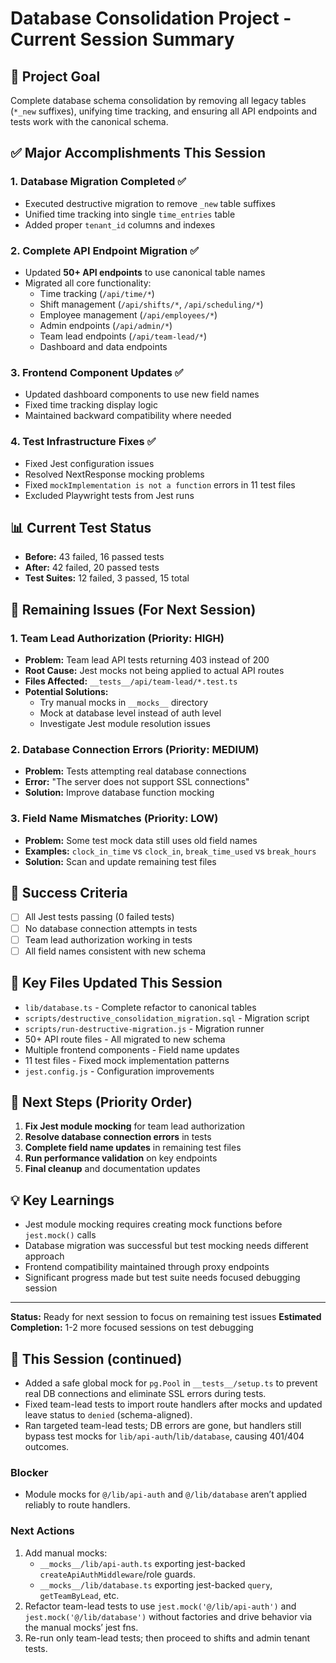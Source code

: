 # Database Consolidation Project - Current Session Summary

## 🎯 **Project Goal**
Complete database schema consolidation by removing all legacy tables (`*_new` suffixes), unifying time tracking, and ensuring all API endpoints and tests work with the canonical schema.

## ✅ **Major Accomplishments This Session**

### **1. Database Migration Completed** ✅
- Executed destructive migration to remove `_new` table suffixes
- Unified time tracking into single `time_entries` table
- Added proper `tenant_id` columns and indexes

### **2. Complete API Endpoint Migration** ✅ 
- Updated **50+ API endpoints** to use canonical table names
- Migrated all core functionality:
  - Time tracking (`/api/time/*`)
  - Shift management (`/api/shifts/*`, `/api/scheduling/*`)
  - Employee management (`/api/employees/*`)
  - Admin endpoints (`/api/admin/*`)
  - Team lead endpoints (`/api/team-lead/*`)
  - Dashboard and data endpoints

### **3. Frontend Component Updates** ✅
- Updated dashboard components to use new field names
- Fixed time tracking display logic
- Maintained backward compatibility where needed

### **4. Test Infrastructure Fixes** ✅
- Fixed Jest configuration issues
- Resolved NextResponse mocking problems
- Fixed `mockImplementation is not a function` errors in 11 test files
- Excluded Playwright tests from Jest runs

## 📊 **Current Test Status**
- **Before:** 43 failed, 16 passed tests
- **After:** 42 failed, 20 passed tests
- **Test Suites:** 12 failed, 3 passed, 15 total

## 🔧 **Remaining Issues (For Next Session)**

### **1. Team Lead Authorization (Priority: HIGH)**
- **Problem:** Team lead API tests returning 403 instead of 200
- **Root Cause:** Jest mocks not being applied to actual API routes
- **Files Affected:** `__tests__/api/team-lead/*.test.ts`
- **Potential Solutions:**
  - Try manual mocks in `__mocks__` directory
  - Mock at database level instead of auth level
  - Investigate Jest module resolution issues

### **2. Database Connection Errors (Priority: MEDIUM)**
- **Problem:** Tests attempting real database connections
- **Error:** "The server does not support SSL connections"
- **Solution:** Improve database function mocking

### **3. Field Name Mismatches (Priority: LOW)**
- **Problem:** Some test mock data still uses old field names
- **Examples:** `clock_in_time` vs `clock_in`, `break_time_used` vs `break_hours`
- **Solution:** Scan and update remaining test files

## 🎯 **Success Criteria**
- [ ] All Jest tests passing (0 failed tests)
- [ ] No database connection attempts in tests
- [ ] Team lead authorization working in tests
- [ ] All field names consistent with new schema

## 📁 **Key Files Updated This Session**
- `lib/database.ts` - Complete refactor to canonical tables
- `scripts/destructive_consolidation_migration.sql` - Migration script
- `scripts/run-destructive-migration.js` - Migration runner
- 50+ API route files - All migrated to new schema
- Multiple frontend components - Field name updates
- 11 test files - Fixed mock implementation patterns
- `jest.config.js` - Configuration improvements

## 🚀 **Next Steps (Priority Order)**
1. **Fix Jest module mocking** for team lead authorization
2. **Resolve database connection errors** in tests
3. **Complete field name updates** in remaining test files
4. **Run performance validation** on key endpoints
5. **Final cleanup** and documentation updates

## 💡 **Key Learnings**
- Jest module mocking requires creating mock functions before `jest.mock()` calls
- Database migration was successful but test mocking needs different approach
- Frontend compatibility maintained through proxy endpoints
- Significant progress made but test suite needs focused debugging session

---

**Status:** Ready for next session to focus on remaining test issues
**Estimated Completion:** 1-2 more focused sessions on test debugging

## 🔄 This Session (continued)

- Added a safe global mock for `pg.Pool` in `__tests__/setup.ts` to prevent real DB connections and eliminate SSL errors during tests.
- Fixed team-lead tests to import route handlers after mocks and updated leave status to `denied` (schema-aligned).
- Ran targeted team-lead tests; DB errors are gone, but handlers still bypass test mocks for `lib/api-auth`/`lib/database`, causing 401/404 outcomes.

### Blocker
- Module mocks for `@/lib/api-auth` and `@/lib/database` aren’t applied reliably to route handlers.

### Next Actions
1) Add manual mocks:
   - `__mocks__/lib/api-auth.ts` exporting jest-backed `createApiAuthMiddleware`/role guards.
   - `__mocks__/lib/database.ts` exporting jest-backed `query`, `getTeamByLead`, etc.
2) Refactor team-lead tests to use `jest.mock('@/lib/api-auth')` and `jest.mock('@/lib/database')` without factories and drive behavior via the manual mocks’ jest fns.
3) Re-run only team-lead tests; then proceed to shifts and admin tenant tests.